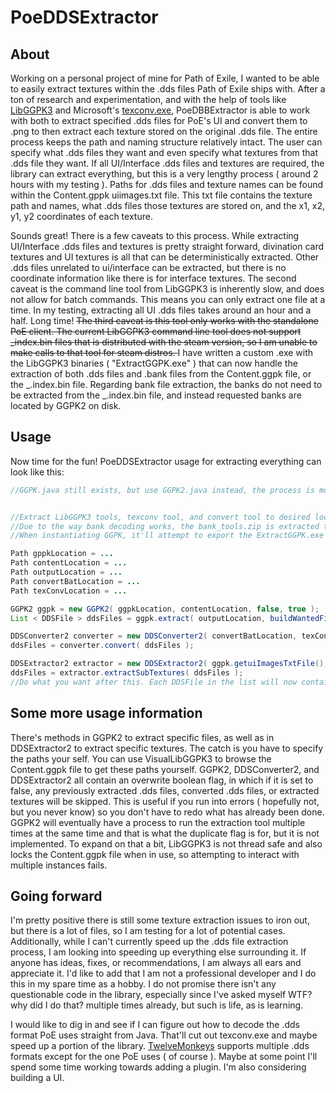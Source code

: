 # PoeDDSExtractor
## About
Working on a personal project of mine for Path of Exile, I wanted to be able to easily extract textures within the .dds files Path of Exile ships with. After a ton of research and experimentation,
and with the help of tools like [LibGGPK3](https://github.com/aianlinb/LibGGPK3/tree/main) and Microsoft's [texconv.exe](https://github.com/microsoft/DirectXTex/wiki/texconv), PoeDBBExtractor is able
to work with both to extract specified .dds files for PoE's UI and convert them to .png to then extract each texture stored on the original .dds file. The entire process keeps the path and naming structure relatively intact.
The user can specify what .dds files they want and even specify what textures from that .dds file they want. If all UI/Interface .dds files and textures are required, the library can extract everything, but this is a very lengthy process
( around 2 hours with my testing ).
Paths for .dds files and texture names can be found within the Content.gppk uiimages.txt file. This txt file contains the texture path and names, what .dds files those textures are stored on, and the x1, x2, y1, y2 coordinates of each texture.

Sounds great! There is a few caveats to this process. While extracting UI/Interface .dds files and textures is pretty straight forward, divination card textures and UI textures is all that can be deterministically extracted. Other .dds files unrelated to ui/interface can be extracted, but there is no coordinate information like there is for interface textures.
The second caveat is the command line tool from LibGGPK3 is inherently slow, and does not allow for batch commands. This means you can only extract one file at a time. In my testing, extracting all UI .dds files takes around an hour and a half. Long time!
<del>The third caveat is this tool only works with the standalone PoE client. The current LibGGPK3 command line tool does not support _index.bin files that is distributed with the steam version, so I am unable to make calls to that tool for steam distros. </del>
I have written a custom .exe with the LibGGPK3 binaries ( "ExtractGGPK.exe" ) that can now handle the extraction of both .dds files and .bank files from the Content.ggpk file, or the _.index.bin file. 
Regarding bank file extraction, the banks do not need to be extracted from the _.index.bin file, and instead requested banks are located by GGPK2 on disk.
## Usage
Now time for the fun!
PoeDDSExtractor usage for extracting everything can look like this:

```java
//GGPK.java still exists, but use GGPK2.java instead, the process is more streamlined and easier to follow.


//Extract LibGGPK3 tools, texconv tool, and convert tool to desired locations first. They can be reused.
//Due to the way bank decoding works, the bank_tools.zip is extracted to neccessary folders.
//When instantiating GGPK, it'll attempt to export the ExtractGGPK.exe needed for bank files.

Path gppkLocation = ...
Path contentLocation = ...
Path outputLocation = ...
Path convertBatLocation = ...
Path texConvLocation = ...

GGPK2 ggpk = new GGPK2( ggpkLocation, contentLocation, false, true );
List < DDSFile > ddsFiles = ggpk.extract( outputLocation, buildWantedFiles() );

DDSConverter2 converter = new DDSConverter2( convertBatLocation, texConvLocation, true );
ddsFiles = converter.convert( ddsFiles );

DDSExtractor2 extractor = new DDSExtractor2( ggpk.getuiImagesTxtFile(), true  );
ddsFiles = extractor.extractSubTextures( ddsFiles );
//Do what you want after this. Each DDSFile in the list will now contain the .dds file, converted .png file, list of textures in the .dds file, and a list of extracted textures.
```
## Some more usage information
There's methods in GGPK2 to extract specific files, as well as in DDSExtractor2 to extract specific textures. The catch is you have to specify the paths your self. You can use VisualLibGGPK3 to browse the Content.ggpk file to get these paths yourself.
GGPK2, DDSConverter2, and DDSExtractor2 all contain an overwrite boolean flag, in which if it is set to false, any previously extracted .dds files, converted .dds files, or extracted textures will be skipped. This is useful if you run into errors ( hopefully not, but you never know)
so you don't have to redo what has already been done. GGPK2 will eventually have a process to run the extraction tool multiple times at the same time and that is what the duplicate flag is for, but it is not implemented. To expand on that a bit, LibGGPK3 is not thread safe and also locks
the Content.ggpk file when in use, so attempting to interact with multiple instances fails. 

## Going forward
I'm pretty positive there is still some texture extraction issues to iron out, but there is a lot of files, so I am testing for a lot of potential cases. Additionally, while I can't currently speed up the .dds file extraction process, I am looking into speeding up everything else surrounding it.
If anyone has ideas, fixes, or recommendations, I am always all ears and appreciate it. I'd like to add that I am not a professional developer and I do this in my spare time as a hobby. I do not promise there isn't any questionable code in the library, especially since I've asked myself WTF? why did I do that?
multiple times already, but such is life, as is learning.

I would like to dig in and see if I can figure out how to decode the .dds format PoE uses straight from Java. That'll cut out texconv.exe and maybe speed up a portion of the library. [TwelveMonkeys](https://github.com/haraldk/TwelveMonkeys) supports multiple .dds formats except for the one PoE uses ( of course ). Maybe at some
point I'll spend some time working towards adding a plugin. I'm also considering building a UI.

